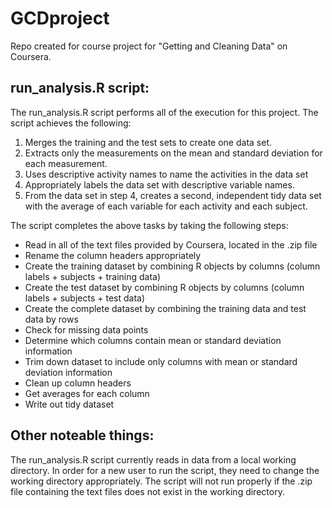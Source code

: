 # GCDproject
Repo created for course project for "Getting and Cleaning Data" on Coursera.

## run_analysis.R script:
The run_analysis.R script performs all of the execution for this project. The script achieves the following:

1. Merges the training and the test sets to create one data set.
2. Extracts only the measurements on the mean and standard deviation for each measurement. 
3. Uses descriptive activity names to name the activities in the data set
4. Appropriately labels the data set with descriptive variable names. 
5. From the data set in step 4, creates a second, independent tidy data set with the average of each variable for each activity and each subject.

The script completes the above tasks by taking the following steps:

- Read in all of the text files provided by Coursera, located in the .zip file
- Rename the column headers appropriately
- Create the training dataset by combining R objects by columns (column labels + subjects + training data)
- Create the test dataset by combining R objects by columns (column labels + subjects + test data)
- Create the complete dataset by combining the training data and test data by rows
- Check for missing data points
- Determine which columns contain mean or standard deviation information
- Trim down dataset to include only columns with mean or standard deviation information
- Clean up column headers
- Get averages for each column
- Write out tidy dataset

## Other noteable things: 
The run_analysis.R script currently reads in data from a local working directory.
In order for a new user to run the script, they need to change the working directory appropriately.
The script will not run properly if the .zip file containing the text files does not exist in the working directory.
